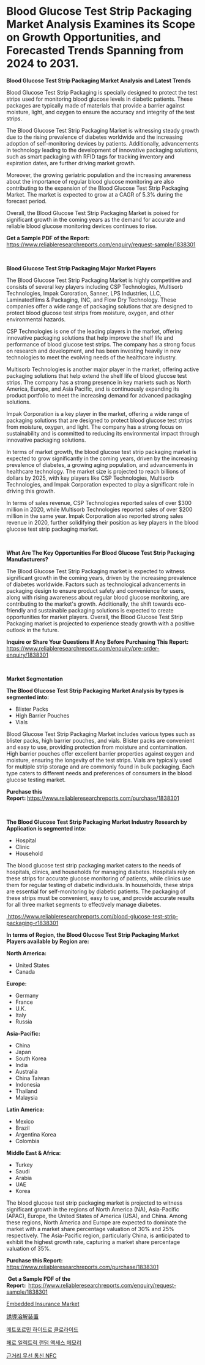 <p><h1>Blood Glucose Test Strip Packaging Market Analysis Examines its Scope on Growth Opportunities, and Forecasted Trends Spanning from 2024 to 2031.</h1></p><p><strong>Blood Glucose Test Strip Packaging Market Analysis and Latest Trends</strong></p>
<p><p>Blood Glucose Test Strip Packaging is specially designed to protect the test strips used for monitoring blood glucose levels in diabetic patients. These packages are typically made of materials that provide a barrier against moisture, light, and oxygen to ensure the accuracy and integrity of the test strips.</p><p>The Blood Glucose Test Strip Packaging Market is witnessing steady growth due to the rising prevalence of diabetes worldwide and the increasing adoption of self-monitoring devices by patients. Additionally, advancements in technology leading to the development of innovative packaging solutions, such as smart packaging with RFID tags for tracking inventory and expiration dates, are further driving market growth.</p><p>Moreover, the growing geriatric population and the increasing awareness about the importance of regular blood glucose monitoring are also contributing to the expansion of the Blood Glucose Test Strip Packaging Market. The market is expected to grow at a CAGR of 5.3% during the forecast period.</p><p>Overall, the Blood Glucose Test Strip Packaging Market is poised for significant growth in the coming years as the demand for accurate and reliable blood glucose monitoring devices continues to rise.</p></p>
<p><strong>Get a Sample PDF of the Report:&nbsp;</strong> <a href="https://www.reliableresearchreports.com/enquiry/request-sample/1838301">https://www.reliableresearchreports.com/enquiry/request-sample/1838301</a></p>
<p>&nbsp;</p>
<p><strong>Blood Glucose Test Strip Packaging Major Market Players</strong></p>
<p><p>The Blood Glucose Test Strip Packaging Market is highly competitive and consists of several key players including CSP Technologies, Multisorb Technologies, Impak Cororation, Sanner, LPS Industries, LLC, Laminatedfilms & Packaging, INC, and Flow Dry Technology. These companies offer a wide range of packaging solutions that are designed to protect blood glucose test strips from moisture, oxygen, and other environmental hazards.</p><p>CSP Technologies is one of the leading players in the market, offering innovative packaging solutions that help improve the shelf life and performance of blood glucose test strips. The company has a strong focus on research and development, and has been investing heavily in new technologies to meet the evolving needs of the healthcare industry.</p><p>Multisorb Technologies is another major player in the market, offering active packaging solutions that help extend the shelf life of blood glucose test strips. The company has a strong presence in key markets such as North America, Europe, and Asia Pacific, and is continuously expanding its product portfolio to meet the increasing demand for advanced packaging solutions.</p><p>Impak Corporation is a key player in the market, offering a wide range of packaging solutions that are designed to protect blood glucose test strips from moisture, oxygen, and light. The company has a strong focus on sustainability and is committed to reducing its environmental impact through innovative packaging solutions.</p><p>In terms of market growth, the blood glucose test strip packaging market is expected to grow significantly in the coming years, driven by the increasing prevalence of diabetes, a growing aging population, and advancements in healthcare technology. The market size is projected to reach billions of dollars by 2025, with key players like CSP Technologies, Multisorb Technologies, and Impak Corporation expected to play a significant role in driving this growth.</p><p>In terms of sales revenue, CSP Technologies reported sales of over $300 million in 2020, while Multisorb Technologies reported sales of over $200 million in the same year. Impak Corporation also reported strong sales revenue in 2020, further solidifying their position as key players in the blood glucose test strip packaging market.</p></p>
<p>&nbsp;</p>
<p><strong>What Are The Key Opportunities For Blood Glucose Test Strip Packaging Manufacturers?</strong></p>
<p><p>The Blood Glucose Test Strip Packaging market is expected to witness significant growth in the coming years, driven by the increasing prevalence of diabetes worldwide. Factors such as technological advancements in packaging design to ensure product safety and convenience for users, along with rising awareness about regular blood glucose monitoring, are contributing to the market's growth. Additionally, the shift towards eco-friendly and sustainable packaging solutions is expected to create opportunities for market players. Overall, the Blood Glucose Test Strip Packaging market is projected to experience steady growth with a positive outlook in the future.</p></p>
<p><strong>Inquire or Share Your Questions If Any Before Purchasing This Report:</strong> <a href="https://www.reliableresearchreports.com/enquiry/pre-order-enquiry/1838301">https://www.reliableresearchreports.com/enquiry/pre-order-enquiry/1838301</a></p>
<p>&nbsp;</p>
<p><strong>Market Segmentation</strong></p>
<p><strong>The Blood Glucose Test Strip Packaging Market Analysis by types is segmented into:</strong></p>
<p><ul><li>Blister Packs</li><li>High Barrier Pouches</li><li>Vials</li></ul></p>
<p><p>Blood Glucose Test Strip Packaging Market includes various types such as blister packs, high barrier pouches, and vials. Blister packs are convenient and easy to use, providing protection from moisture and contamination. High barrier pouches offer excellent barrier properties against oxygen and moisture, ensuring the longevity of the test strips. Vials are typically used for multiple strip storage and are commonly found in bulk packaging. Each type caters to different needs and preferences of consumers in the blood glucose testing market.</p></p>
<p><strong>Purchase this Report:&nbsp;</strong><a href="https://www.reliableresearchreports.com/purchase/1838301">https://www.reliableresearchreports.com/purchase/1838301</a></p>
<p>&nbsp;</p>
<p><strong>The Blood Glucose Test Strip Packaging Market Industry Research by Application is segmented into:</strong></p>
<p><ul><li>Hospital</li><li>Clinic</li><li>Household</li></ul></p>
<p><p>The blood glucose test strip packaging market caters to the needs of hospitals, clinics, and households for managing diabetes. Hospitals rely on these strips for accurate glucose monitoring of patients, while clinics use them for regular testing of diabetic individuals. In households, these strips are essential for self-monitoring by diabetic patients. The packaging of these strips must be convenient, easy to use, and provide accurate results for all three market segments to effectively manage diabetes.</p></p>
<p><a href="https://www.reliableresearchreports.com/blood-glucose-test-strip-packaging-r1838301">&nbsp;https://www.reliableresearchreports.com/blood-glucose-test-strip-packaging-r1838301</a></p>
<p><strong>In terms of Region, the Blood Glucose Test Strip Packaging Market Players available by Region are:</strong></p>
<p>
    <p> <strong> North America: </strong>
        <ul>
            <li>United States</li>
            <li>Canada</li>
        </ul>
        </p> 
    <p> <strong> Europe: </strong>
        <ul>
            <li>Germany</li>
            <li>France</li>
            <li>U.K.</li>
            <li>Italy</li>
            <li>Russia</li>
        </ul>
        </p> 
    <p> <strong> Asia-Pacific: </strong>
        <ul>
            <li>China</li>
            <li>Japan</li>
            <li>South Korea</li>
            <li>India</li>
            <li>Australia</li>
            <li>China Taiwan</li>
            <li>Indonesia</li>
            <li>Thailand</li>
            <li>Malaysia</li>
        </ul>
        </p> 
    <p> <strong> Latin America: </strong>
        <ul>
            <li>Mexico</li>
            <li>Brazil</li>
            <li>Argentina Korea</li>
            <li>Colombia</li>
        </ul>
        </p> 
    <p> <strong> Middle East & Africa: </strong>
        <ul>
            <li>Turkey</li>
            <li>Saudi</li>
            <li>Arabia</li>
            <li>UAE</li>
            <li>Korea</li>
        </ul>
    </p>
    </p>
<p><p>The blood glucose test strip packaging market is projected to witness significant growth in the regions of North America (NA), Asia-Pacific (APAC), Europe, the United States of America (USA), and China. Among these regions, North America and Europe are expected to dominate the market with a market share percentage valuation of 30% and 25% respectively. The Asia-Pacific region, particularly China, is anticipated to exhibit the highest growth rate, capturing a market share percentage valuation of 35%.</p></p>
<p><strong>Purchase this Report: </strong><a href="https://www.reliableresearchreports.com/purchase/1838301">https://www.reliableresearchreports.com/purchase/1838301</a></p>
<p>&nbsp;<strong>Get a Sample PDF of the Report:&nbsp;&nbsp;</strong><a href="https://www.reliableresearchreports.com/enquiry/request-sample/1838301">https://www.reliableresearchreports.com/enquiry/request-sample/1838301</a></p>
<p><strong></strong></p>
<p><p><a href="https://github.com/RoccoManning/Market-Research-Report-List-5/blob/main/embedded-insurance-market.md">Embedded Insurance Market</a></p><p><a href="https://medium.com/@candiceveum_27405/%E8%AA%98%E5%B0%8E%E6%BA%B6%E8%A7%A3%E8%A3%85%E7%BD%AE%E5%B8%82%E5%A0%B4-2031%E5%B9%B4%E3%81%BE%E3%81%A7%E3%81%AE%E6%88%90%E5%8A%9F%E3%81%97%E3%81%9F%E3%83%93%E3%82%B8%E3%83%8D%E3%82%B9%E6%88%A6%E7%95%A5%E3%81%AE%E9%8D%B5-7d64feb874d7">誘導溶解装置</a></p><p><a href="https://github.com/lzrvbyqzftro57/Market-Research-Report-List-2/blob/main/286099861012.md">메트포르민 하이드로 클로라이드</a></p><p><a href="https://medium.com/@angelitahessel2022/%ED%8E%98%EB%A1%9C-%EC%A0%84%EA%B8%B0-%EB%9E%9C%EB%8D%A4-%EC%95%A1%EC%84%B8%EC%8A%A4-%EB%A9%94%EB%AA%A8%EB%A6%AC-%EC%8B%9C%EC%9E%A5-%EB%8F%99%ED%96%A5-%EB%B0%8F-%EC%8B%9C%EC%9E%A5-%EB%B6%84%EC%84%9D%EC%9D%80-2024-2031%EB%85%84%EA%B9%8C%EC%A7%80-%EC%98%88%EC%B8%A1%EB%90%A9%EB%8B%88%EB%8B%A4-545bfa9d5697">페로 일렉트릭 랜덤 액세스 메모리</a></p><p><a href="https://medium.com/@fosterfahey1971/%EA%B7%BC%EA%B1%B0%EB%A6%AC-%ED%86%B5%EC%8B%A0-nfc-%EC%8B%9C%EC%9E%A5-%EA%B2%BD%EC%9F%81-%EB%B6%84%EC%84%9D-%EC%8B%9C%EC%9E%A5-%EB%8F%99%ED%96%A5-%EB%B0%8F-2031%EB%85%84%EA%B9%8C%EC%A7%80%EC%9D%98-%EC%98%88%EC%B8%A1-dd910b18ba1e">근거리 무선 통신 NFC</a></p></p>